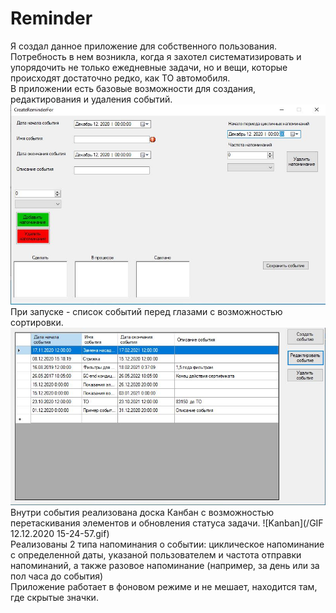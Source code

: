 # Reminder
Я создал данное приложение для собственного пользования. Потребность в нем возникла, когда я захотел систематизировать и упорядочить не только ежедневные задачи, но и вещи, которые происходят достаточно редко, как ТО автомобиля.  
В приложении есть базовые возможности для создания, редактирования и удаления событий.  
![Create](/Создание.JPG)  
При запуске - список событий перед глазами с возможностью сортировки.  
![List](/Список.JPG)
Внутри события реализована доска Канбан с возможностью перетаскивания элементов и обновления статуса задачи. 
![Kanban](/GIF 12.12.2020 15-24-57.gif)  
Реализованы 2 типа напоминания о событии: циклическое напоминание с определенной даты, указаной пользователем и частота отправки напоминаний, а также разовое напоминание (например, за день или за пол часа до события)  
Приложение работает в фоновом режиме и не мешает, находится там, где скрытые значки.
